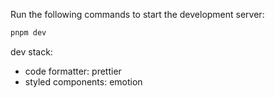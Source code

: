 Run the following commands to start the development server:

```bash
pnpm dev
```

dev stack:
- code formatter: prettier
- styled components: emotion


